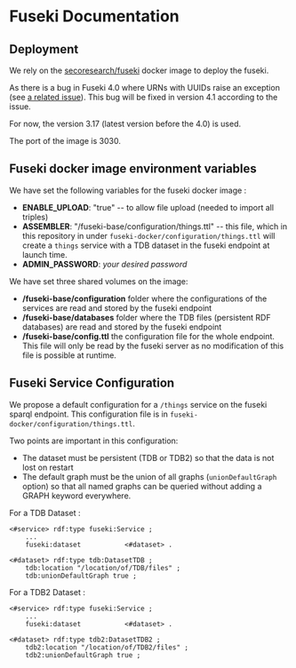 # Fuseki Documentation

## Deployment

We rely on the [secoresearch/fuseki](https://hub.docker.com/r/secoresearch/fuseki/)
docker image to deploy the fuseki.

As there is a bug in Fuseki 4.0 where URNs with UUIDs raise an exception
(see [a related issue](https://issues.apache.org/jira/browse/JENA-2097)).
This bug will be fixed in version 4.1 according to the issue.

For now, the version 3.17 (latest version before the 4.0) is used.

The port of the image is 3030.

## Fuseki docker image environment variables

We have set the following variables for the fuseki docker image :

- **ENABLE_UPLOAD**: "true" -- to allow file upload (needed to import all triples)
- **ASSEMBLER**: "/fuseki-base/configuration/things.ttl" -- this file, which in
  this repository in under `fuseki-docker/configuration/things.ttl` will create
  a `things` service with a TDB dataset in the fuseki endpoint at launch time.
- **ADMIN_PASSWORD**: _your desired password_

We have set three shared volumes on the image:

- **/fuseki-base/configuration** folder where the configurations of the services
  are read and stored by the fuseki endpoint
- **/fuseki-base/databases** folder where the TDB files (persistent RDF databases)
  are read and stored by the fuseki endpoint
- **/fuseki-base/config.ttl** the configuration file for the whole endpoint. This
  file will only be read by the fuseki server as no modification of this file
  is possible at runtime.

## Fuseki Service Configuration

We propose a default configuration for a `/things` service on the fuseki sparql
endpoint. This configuration file is in `fuseki-docker/configuration/things.ttl`.

Two points are important in this configuration:

- The dataset must be persistent (TDB or TDB2) so that the data is not lost on restart
- The default graph must be the union of all graphs (`unionDefaultGraph` option)
  so that all named graphs can be queried without adding a GRAPH keyword everywhere.

For a TDB Dataset :

```
<#service> rdf:type fuseki:Service ;
    ...
    fuseki:dataset           <#dataset> .

<#dataset> rdf:type tdb:DatasetTDB ;
    tdb:location "/location/of/TDB/files" ;
    tdb:unionDefaultGraph true ;

```

For a TDB2 Dataset :

```
<#service> rdf:type fuseki:Service ;
    ...
    fuseki:dataset           <#dataset> .

<#dataset> rdf:type tdb2:DatasetTDB2 ;
    tdb2:location "/location/of/TDB2/files" ;
    tdb2:unionDefaultGraph true ;

```
